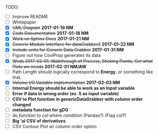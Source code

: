 TODO:
*   [ ] Improve README
*   [ ] Whitepaper
*   [x] ~~UML Diagram~~ **2017-01-19 NM**
*   [x] ~~Code Documentation~~ **2017-01-18 NM**
*   [x] ~~Work on Sphinx Docs~~ **2017-01-21 NM**
*   [x] ~~Generic Module Interface for dataGrabber2~~  **2017-01-22 NM**
*   [x] ~~Include units for Generic Data Grabber~~ **2017-01-31 NM**
*   [ ] Figure out how CoolProp generates its data
*   [x] ~~Weds 2017-02-01: Walkthrough of Process, Sticking Points, Get what Plots we needs~~ **2017-02-01 NM/AW**
*   [ ] Path Length should logically correspond to **Energy**, or something like that.
*   [x] ~~Volume I/O Variable implementation~~ **2017-02-03 NM**
*   [ ] **Internal Energy should be able to work as an Input variable**
*   [ ] **Error if data in wrong order (ex. S as input variable)**
*   [ ] **CSV to Plot function in genericDataGrabber with column order changed**
*   [ ] **metadata function for gDG**
*   [ ] do _function_ to _col_ where _condition_ (Pandas?) (Flag col?)
*   [ ] **Big 'ol CSV of derivatives**
*   [ ] CSV Contour Plot w/ column order option
